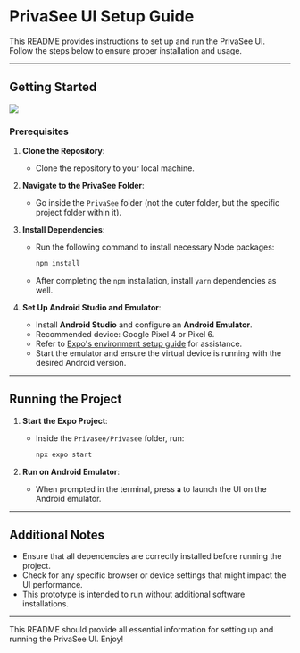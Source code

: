 # PrivaSee UI Setup Guide

This README provides instructions to set up and run the PrivaSee UI. Follow the steps below to ensure proper installation and usage.

---

## Getting Started

![](https://github.com/https://imgur.com/9TVepCV.gif)

### Prerequisites

1. **Clone the Repository**:
   - Clone the repository to your local machine.
   
2. **Navigate to the PrivaSee Folder**:
   - Go inside the `PrivaSee` folder (not the outer folder, but the specific project folder within it).

3. **Install Dependencies**:
   - Run the following command to install necessary Node packages:
     ```bash
     npm install
     ```
   - After completing the `npm` installation, install `yarn` dependencies as well.

4. **Set Up Android Studio and Emulator**:
   - Install **Android Studio** and configure an **Android Emulator**.
   - Recommended device: Google Pixel 4 or Pixel 6.
   - Refer to [Expo's environment setup guide](https://docs.expo.dev/get-started/set-up-your-environment/) for assistance.
   - Start the emulator and ensure the virtual device is running with the desired Android version.

---

## Running the Project

1. **Start the Expo Project**:
   - Inside the `Privasee/Privasee` folder, run:
     ```bash
     npx expo start
     ```
   
2. **Run on Android Emulator**:
   - When prompted in the terminal, press **`a`** to launch the UI on the Android emulator.

---

## Additional Notes

- Ensure that all dependencies are correctly installed before running the project.
- Check for any specific browser or device settings that might impact the UI performance.
- This prototype is intended to run without additional software installations.

---

This README should provide all essential information for setting up and running the PrivaSee UI. Enjoy!


